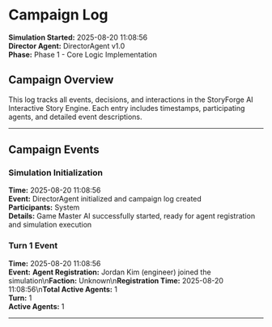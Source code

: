 # Campaign Log

**Simulation Started:** 2025-08-20 11:08:56  
**Director Agent:** DirectorAgent v1.0  
**Phase:** Phase 1 - Core Logic Implementation  

## Campaign Overview

This log tracks all events, decisions, and interactions in the StoryForge AI Interactive Story Engine.
Each entry includes timestamps, participating agents, and detailed event descriptions.

---

## Campaign Events

### Simulation Initialization
**Time:** 2025-08-20 11:08:56  
**Event:** DirectorAgent initialized and campaign log created  
**Participants:** System  
**Details:** Game Master AI successfully started, ready for agent registration and simulation execution


### Turn 1 Event
**Time:** 2025-08-20 11:08:56  
**Event:** **Agent Registration:** Jordan Kim (engineer) joined the simulation\n**Faction:** Unknown\n**Registration Time:** 2025-08-20 11:08:56\n**Total Active Agents:** 1  
**Turn:** 1  
**Active Agents:** 1  

---
